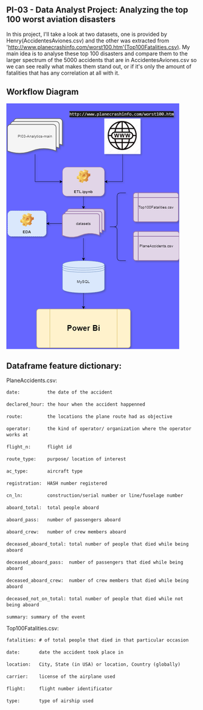 ## PI-03 - Data Analyst Project: Analyzing the top 100 worst aviation disasters

In this project, I'll take a look at two datasets, one is provided by Henry(AccidentesAviones.csv) and the other was extracted from 'http://www.planecrashinfo.com/worst100.htm'(Top100Fatalities.csv). My main idea is to analyse these top 100 disasters and compare them to the larger spectrum of the 5000 accidents that are in AccidentesAviones.csv so we can see really what makes them stand out, or if it's only the amount of fatalities that has any correlation at all with it.

## Workflow Diagram

![Diagram](./Diagram.png)

## Dataframe feature dictionary:

PlaneAccidents.csv:

    date:          the date of the accident
    
    declared_hour: the hour when the accident happenned
    
    route:         the locations the plane route had as objective
    
    operator:      the kind of operator/ organization where the operator works at
    
    flight_n:      flight id
    
    route_type:    purpose/ location of interest
    
    ac_type:       aircraft type
    
    registration:  HASH number registered 
    
    cn_ln:         construction/serial number or line/fuselage number
    
    aboard_total:  total people aboard  
    
    aboard_pass:   number of passengers aboard
    
    aboard_crew:   number of crew members aboard
    
    deceased_aboard_total: total number of people that died while being aboard
    
    deceased_aboard_pass:  number of passengers that died while being aboard
    
    deceased_aboard_crew:  number of crew members that died while being aboard
    
    deceased_not_on_total: total number of people that died while not being aboard
    
    summary: summary of the event

Top100Fatalities.csv:

    fatalities: # of total people that died in that particular occasion 

    date:       date the accident took place in

    location:   City, State (in USA) or location, Country (globally)

    carrier:    license of the airplane used 

    flight:     flight number identificator

    type:       type of airship used


    
